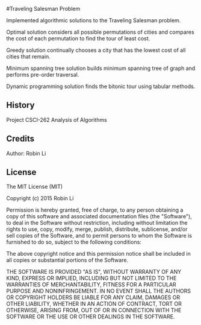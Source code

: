 #Traveling Salesman Problem

Implemented algorithmic solutions to the Traveling Salesman problem. 

Optimal solution considers all possible permutations of cities and compares the cost of each permutation to find the tour of least cost. 

Greedy solution continually chooses a city that has the lowest cost of all cities that remain. 

Minimum spanning tree solution builds minimum spanning tree of graph and performs pre-order traversal. 

Dynamic programming solution finds the bitonic tour using tabular methods.

## History

Project CSCI-262 Analysis of Algorithms

## Credits

Author: Robin Li

## License

The MIT License (MIT)

Copyright (c) 2015 Robin Li

Permission is hereby granted, free of charge, to any person obtaining a copy
of this software and associated documentation files (the "Software"), to deal
in the Software without restriction, including without limitation the rights
to use, copy, modify, merge, publish, distribute, sublicense, and/or sell
copies of the Software, and to permit persons to whom the Software is
furnished to do so, subject to the following conditions:

The above copyright notice and this permission notice shall be included in all
copies or substantial portions of the Software.

THE SOFTWARE IS PROVIDED "AS IS", WITHOUT WARRANTY OF ANY KIND, EXPRESS OR
IMPLIED, INCLUDING BUT NOT LIMITED TO THE WARRANTIES OF MERCHANTABILITY,
FITNESS FOR A PARTICULAR PURPOSE AND NONINFRINGEMENT. IN NO EVENT SHALL THE
AUTHORS OR COPYRIGHT HOLDERS BE LIABLE FOR ANY CLAIM, DAMAGES OR OTHER
LIABILITY, WHETHER IN AN ACTION OF CONTRACT, TORT OR OTHERWISE, ARISING FROM,
OUT OF OR IN CONNECTION WITH THE SOFTWARE OR THE USE OR OTHER DEALINGS IN THE
SOFTWARE.
